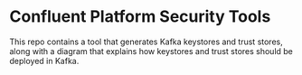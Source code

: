 Confluent Platform Security Tools
=================================

This repo contains a tool that generates Kafka keystores and trust stores, along with a diagram that explains how keystores and trust stores should be deployed in Kafka.
